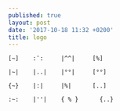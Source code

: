 ```yaml
---
published: true
layout: post
date: '2017-10-18 11:32 +0200'
title: logo
---
```

    [~]    :¨:     |^^|     [%]
    
    |~|    |..|    |°°|     [°°]
    
    {~}    |:|     |%|      [..]
    
    :~:    |''|    { % }      {..}


